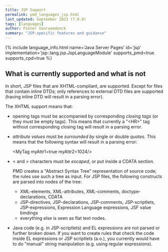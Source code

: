 ```yaml
---
title: JSP Support
permalink: pmd_languages_jsp.html
last_updated: September 2023 (7.0.0)
tags: [languages]
author: Pieter Vanraemdonck
summary: "JSP-specific features and guidance"
---
```


{% include language_info.html name='Java Server Pages' id='jsp' implementation='jsp::lang.jsp.JspLanguageModule' supports_pmd=true supports_cpd=true %}

## What is currently supported and what is not

In short, JSP files that are XHTML-compliant, are supported.
Except for files that contain inline DTDs; only references to external
DTD files are supported (having inline DTD will result in a parsing
error).

The XHTML support means that:

*   opening tags must be accompanied by corresponding *closing tags*
    (or they must be empty tags). This means that currently a "&lt;HR&gt;"
    tag without corresponding closing tag will result in a parsing error.

*   *attribute values* must be *surrounded by* single or double *quotes*. This means that the following syntax
    will result in a parsing error:

    &lt;MyTag myAttr1=true myAttr2=1024/&gt;

*   &lt; and &gt; characters must be *escaped*, or put inside a CDATA section.

    PMD creates a "Abstract Syntax Tree" representation of source code; the rules use such a tree as input.
    For JSP files, the following constructs are parsed into nodes of the tree:

    *   XML-elements, XML-attributes, XML-comments, doctype-declarations, CDATA
    *   JSP-directives, JSP-declarations, JSP-comments, JSP-scriptlets, JSP-expressions,
        Expression Language expressions, JSF value bindings
    *   everything else is seen as flat text nodes.

*   Java code (e.g. in JSP-scriptlets) and EL expressions are not parsed or
    further broken down. If you want to create rules that check the code
    inside EL expressions or JSP scriptlets (a.o.), you currently would
    have to do "manual" string manipulation (e.g. using regular expressions).
